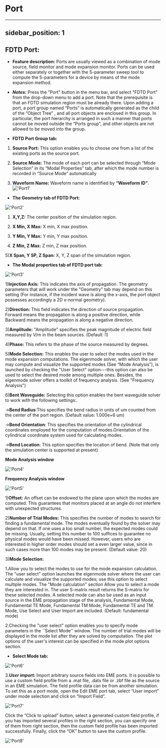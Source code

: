 # Port
---
sidebar_position: 1
---
## FDTD Port:
- **Feature description:**
Ports are usually viewed as a combination of mode source, field monitor and mode expansion monitor. Ports can be used either separately or together with the S-parameter sweep tool to compute the S-parameters for a device by means of the mode expansion method.

- ***Notes:***
Press the "Port" button in the menu bar, and select "FDTD Port" from the drop-down menu to add a port. Note that the prerequisite is that an FDTD simulation region must be already there. Upon adding a port, a port group named “Ports” is automatically generated as the child of the “Object Tree” , and all port objects are enclosed in this group. In particular, the port hierarchy is arranged in such a manner that ports cannot be moved outside the “Ports group”, and other objects are not allowed to be moved into the group.
- **FDTD Port Group tab:**

1) **Source Port:**
This option enables you to choose one from a list of the existing ports as the source port.

2) **Source Mode:**
The mode of each port can be selected through “Mode Selection” in its “Modal Properties” tab, after which the mode number is recorded in “Source Mode” automatically

3) **Waveform Name:**
Waveform name is identified by **“Waveform ID”**.
!['Port1'](../../static/Port1.png )

- **The Geometry tab of FDTD Port:**

!['Port2'](../../static/Port2.png )

1) **X,Y,Z:**
The center position of the simulation region.

2) **X Min, X Max:**
X min, X max position.

3) **Y Min, Y Max:**
Y min, Y max position.

4) **Z Min, Z Max:**
Z min, Z max position.

5)**X Span, Y SP, Z Span:**
X, Y, Z span of the simulation region.

- **The Modal properties tab of FDTD port tab:**

!['Port3'](../../static/Port3.png )

1)**Injection Axis:**
This indicates the axis of propagation. The geometry parameters that will work under the "Geometry" tab may depend on this setting (For instance, if the incident wave is along the x-axis, the port object possesses accordingly a 2D x-normal geometry).

2)**Direction:**
This field indicates the direction of source propagation. Forward means the propagation is along a positive direction, while Backward means the propagation is along a negative direction.

3)**Amplitude:**
 "Amplitude" specifies the peak magnitude of electric field measured by V/m in the beam sources. (Default :1)

4)**Phase:**
This refers to the phase of the source measured by degrees.

5)**Mode Selection:**
This enables the user to select the modes used in the mode expansion computations. The eigenmode solver, with which the user may compute and visualize the supported modes (See “Mode Analysis”), is launched by checking the "User Select" option---this option can also be used to select the desired mode among multiple ones. Besides, the eigenmode solver offers a toolkit of frequency analysis. (See "Frequency Analysis")

6)**Bent Waveguide:**
Selecting this option enables the bent waveguide solver to work with the following settings:.

->**Bend Radius**:This specifies the bend radius in units of um counted from the center of the port region. (Default value: 1.000e+6 um)

->**Bend Orientation**: This specifies the orientation of the cylindrical coordinates employed for the computation of modes.Orientation of the cylindrical coordinate system used for calculating modes.

->**Bend Location**: This option specifies the location of bend. (Note that only the simulation center is supported at present)

**Mode Analysis window**

!['Port4'](../../static/Port4.png )

**Frequency Analysis window**

!['Port5'](../../static/Port5.png)

1)**Offset:** An offset can be endowed to the plane upon which the modes are computed. This guarantees that monitors placed at an angle do not interfere with unexpected structures.

2)**Number of Trial Modes:** This specifies the number of modes to search for finding a fundamental mode. The modes eventually found by the solver may depend on that. If one uses a too small number, the expected modes could be missing. Usually, setting this number to 100 suffices to guarantee no physical modes would have been missed. However, users who are interested in higher order modes should set a even larger value, since in such cases more than 100 modes may be present. (Default value: 20)

3)**Mode Selection:**

1.Allow you to select the modes to use for the mode expansion calculation. The "user select" option launches the eigenmode solver where the user can calculate and visualize the supported modes; use this option to select multiple modes. The "Mode calculation" section Allow you to select a mode they are interested in. The user S-matrix result returns the S-matrix for these selected modes. A selected mode can also be used as an input source in the EME propagation stage of the analysis, Fundamental Mode, Fundamental TE Mode, Fundamental TM Mode, Fundamental TE and TM Mode, Use Select and User Import are included. (Default: fundamental mode)

2.Checking the "user select" option enables you to specify mode parameters in the ``Select Mode'' window. The number of trial modes will be displayed in the mode list after they are solved by computation. The plot options of the user's interest can be specified in the mode plot options section.

- **Select Mode tab:**

!['Port6'](../../static/Port6.png)

3.***User import:*** Import arbitrary source fields into EME ports. It is possible to use a custom field profile from a .mat file, .datx file or .zbf file as the source in an EME simulation. The field profile data can be from another simulation. To set this as a port mode, open the Edit EME port tab, select “User import” under mode selection and click on “Import Field”.


!['Port7'](../../static/Port7.png)

Click the “Click to upload” button, select a generated custom field profile, if you has imported several profiles in the right section, you can specify one of them from right section, then the custom field profile has been imported successfully. Finally, click the “OK” button to save the custom profile.

!['Port8'](../../static/Port8.png)
